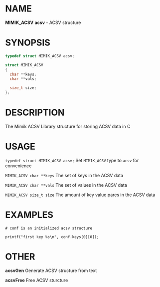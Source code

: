 # NAME

**MIMIK_ACSV** **acsv** - ACSV structure

# SYNOPSIS

```C
typedef struct MIMIK_ACSV acsv;

struct MIMIK_ACSV
{
  char **keys;
  char **vals;

  size_t size;
};
```

# DESCRIPTION

The Mimik ACSV Library structure for storing ACSV data in C

# USAGE

`typedef struct MIMIK_ACSV acsv;` Set `MIMIK_ACSV` type to `acsv` for convenience

`MIMIK_ACSV char **keys` The set of keys in the ACSV data

`MIMIK_ACSV char **vals` The set of values in the ACSV data

`MIMIK_ACSV size_t size` The amount of key value pares in the ACSV data

# EXAMPLES

```
# conf is an initialized acsv structure

printf("first key %s\n", conf.keys[0][0]);
```

# OTHER

**acsvGen** Generate ACSV structure from text

**acsvFree** Free ACSV sturcture
